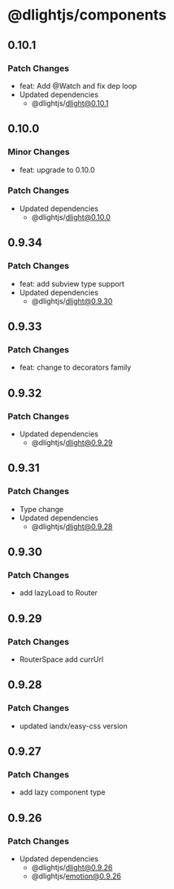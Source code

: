 # @dlightjs/components

## 0.10.1

### Patch Changes

- feat: Add @Watch and fix dep loop
- Updated dependencies
  - @dlightjs/dlight@0.10.1

## 0.10.0

### Minor Changes

- feat: upgrade to 0.10.0

### Patch Changes

- Updated dependencies
  - @dlightjs/dlight@0.10.0

## 0.9.34

### Patch Changes

- feat: add subview type support
- Updated dependencies
  - @dlightjs/dlight@0.9.30

## 0.9.33

### Patch Changes

- feat: change to decorators family

## 0.9.32

### Patch Changes

- Updated dependencies
  - @dlightjs/dlight@0.9.29

## 0.9.31

### Patch Changes

- Type change
- Updated dependencies
  - @dlightjs/dlight@0.9.28

## 0.9.30

### Patch Changes

- add lazyLoad to Router

## 0.9.29

### Patch Changes

- RouterSpace add currUrl

## 0.9.28

### Patch Changes

- updated iandx/easy-css version

## 0.9.27

### Patch Changes

- add lazy component type

## 0.9.26

### Patch Changes

- Updated dependencies
  - @dlightjs/dlight@0.9.26
  - @dlightjs/emotion@0.9.26
